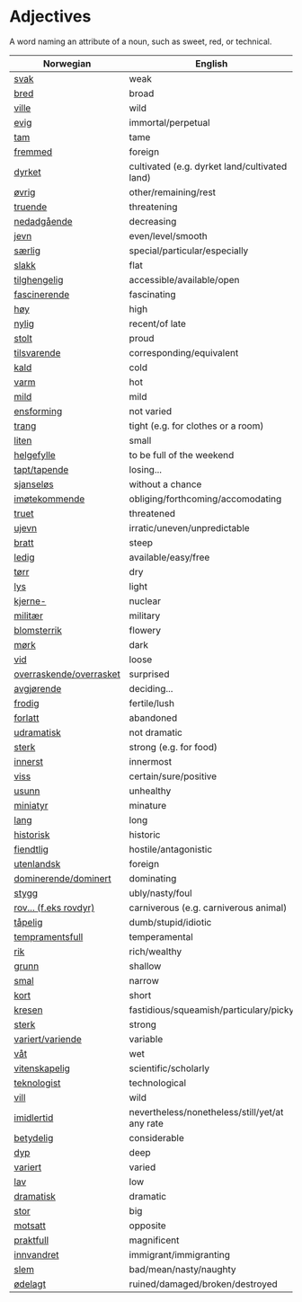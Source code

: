 # Adjectives

A word naming an attribute of a noun, such as sweet, red, or technical.

| Norwegian | English |
| --- | --- |
| [svak](https://www.ordnett.no/search?language=no&phrase=svak) | weak |
| [bred](https://www.ordnett.no/search?language=no&phrase=bred) | broad |
| [ville](https://www.ordnett.no/search?language=no&phrase=ville) | wild |
| [evig](https://www.ordnett.no/search?language=no&phrase=evig) | immortal/perpetual |
| [tam](https://www.ordnett.no/search?language=no&phrase=tam) | tame |
| [fremmed](https://www.ordnett.no/search?language=no&phrase=fremmed) | foreign |
| [dyrket](https://www.ordnett.no/search?language=no&phrase=dyrket) | cultivated (e.g. dyrket land/cultivated land) |
| [øvrig](https://www.ordnett.no/search?language=no&phrase=øvrig) | other/remaining/rest |
| [truende](https://www.ordnett.no/search?language=no&phrase=truende) | threatening |
| [nedadgående](https://www.ordnett.no/search?language=no&phrase=nedadgående) | decreasing |
| [jevn](https://www.ordnett.no/search?language=no&phrase=jevn) | even/level/smooth |
| [særlig](https://www.ordnett.no/search?language=no&phrase=særlig) | special/particular/especially |
| [slakk](https://www.ordnett.no/search?language=no&phrase=slakk) | flat |
| [tilghengelig](https://www.ordnett.no/search?language=no&phrase=tilghengelig) | accessible/available/open |
| [fascinerende](https://www.ordnett.no/search?language=no&phrase=fascinerende) | fascinating |
| [høy](https://www.ordnett.no/search?language=no&phrase=høy) | high |
| [nylig](https://www.ordnett.no/search?language=no&phrase=nylig) | recent/of late |
| [stolt](https://www.ordnett.no/search?language=no&phrase=stolt) | proud |
| [tilsvarende](https://www.ordnett.no/search?language=no&phrase=tilsvarende) | corresponding/equivalent |
| [kald](https://www.ordnett.no/search?language=no&phrase=kald) | cold |
| [varm](https://www.ordnett.no/search?language=no&phrase=varm) | hot |
| [mild](https://www.ordnett.no/search?language=no&phrase=mild) | mild |
| [ensforming](https://www.ordnett.no/search?language=no&phrase=ensforming) | not varied |
| [trang](https://www.ordnett.no/search?language=no&phrase=trang) | tight (e.g. for clothes or a room) |
| [liten](https://www.ordnett.no/search?language=no&phrase=liten) | small |
| [helgefylle](https://www.ordnett.no/search?language=no&phrase=helgefylle) | to be full of the weekend |
| [tapt/tapende](https://www.ordnett.no/search?language=no&phrase=tapt/tapende) | losing... |
| [sjanseløs](https://www.ordnett.no/search?language=no&phrase=sjanseløs) | without a chance |
| [imøtekommende](https://www.ordnett.no/search?language=no&phrase=imøtekommende) | obliging/forthcoming/accomodating |
| [truet](https://www.ordnett.no/search?language=no&phrase=truet) | threatened |
| [ujevn](https://www.ordnett.no/search?language=no&phrase=ujevn) | irratic/uneven/unpredictable |
| [bratt](https://www.ordnett.no/search?language=no&phrase=bratt) | steep |
| [ledig](https://www.ordnett.no/search?language=no&phrase=ledig) | available/easy/free |
| [tørr](https://www.ordnett.no/search?language=no&phrase=tørr) | dry |
| [lys](https://www.ordnett.no/search?language=no&phrase=lys) | light |
| [kjerne-](https://www.ordnett.no/search?language=no&phrase=kjerne-) | nuclear |
| [militær](https://www.ordnett.no/search?language=no&phrase=militær) | military |
| [blomsterrik](https://www.ordnett.no/search?language=no&phrase=blomsterrik) | flowery |
| [mørk](https://www.ordnett.no/search?language=no&phrase=mørk) | dark |
| [vid](https://www.ordnett.no/search?language=no&phrase=vid) | loose |
| [overraskende/overrasket](https://www.ordnett.no/search?language=no&phrase=overraskende/overrasket) | surprised |
| [avgjørende](https://www.ordnett.no/search?language=no&phrase=avgjørende) | deciding... |
| [frodig](https://www.ordnett.no/search?language=no&phrase=frodig) | fertile/lush |
| [forlatt](https://www.ordnett.no/search?language=no&phrase=forlatt) | abandoned |
| [udramatisk](https://www.ordnett.no/search?language=no&phrase=udramatisk) | not dramatic |
| [sterk](https://www.ordnett.no/search?language=no&phrase=sterk) | strong (e.g. for food) |
| [innerst](https://www.ordnett.no/search?language=no&phrase=innerst) | innermost |
| [viss](https://www.ordnett.no/search?language=no&phrase=viss) | certain/sure/positive |
| [usunn](https://www.ordnett.no/search?language=no&phrase=usunn) | unhealthy |
| [miniatyr](https://www.ordnett.no/search?language=no&phrase=miniatyr) | minature |
| [lang](https://www.ordnett.no/search?language=no&phrase=lang) | long |
| [historisk](https://www.ordnett.no/search?language=no&phrase=historisk) | historic |
| [fiendtlig](https://www.ordnett.no/search?language=no&phrase=fiendtlig) | hostile/antagonistic |
| [utenlandsk](https://www.ordnett.no/search?language=no&phrase=utenlandsk) | foreign |
| [dominerende/dominert](https://www.ordnett.no/search?language=no&phrase=dominerende/dominert) | dominating |
| [stygg](https://www.ordnett.no/search?language=no&phrase=stygg) | ubly/nasty/foul |
| [rov... (f.eks rovdyr)](https://www.ordnett.no/search?language=no&phrase=rov...%20(f.eks%20rovdyr)) | carniverous (e.g. carniverous animal) |
| [tåpelig](https://www.ordnett.no/search?language=no&phrase=tåpelig) | dumb/stupid/idiotic |
| [tempramentsfull](https://www.ordnett.no/search?language=no&phrase=tempramentsfull) | temperamental |
| [rik](https://www.ordnett.no/search?language=no&phrase=rik) | rich/wealthy |
| [grunn](https://www.ordnett.no/search?language=no&phrase=grunn) | shallow |
| [smal](https://www.ordnett.no/search?language=no&phrase=smal) | narrow |
| [kort](https://www.ordnett.no/search?language=no&phrase=kort) | short |
| [kresen](https://www.ordnett.no/search?language=no&phrase=kresen) | fastidious/squeamish/particulary/picky |
| [sterk](https://www.ordnett.no/search?language=no&phrase=sterk) | strong |
| [variert/variende](https://www.ordnett.no/search?language=no&phrase=variert/variende) | variable |
| [våt](https://www.ordnett.no/search?language=no&phrase=våt) | wet |
| [vitenskapelig](https://www.ordnett.no/search?language=no&phrase=vitenskapelig) | scientific/scholarly |
| [teknologist](https://www.ordnett.no/search?language=no&phrase=teknologist) | technological |
| [vill](https://www.ordnett.no/search?language=no&phrase=vill) | wild |
| [imidlertid](https://www.ordnett.no/search?language=no&phrase=imidlertid) | nevertheless/nonetheless/still/yet/at any rate |
| [betydelig](https://www.ordnett.no/search?language=no&phrase=betydelig) | considerable |
| [dyp](https://www.ordnett.no/search?language=no&phrase=dyp) | deep |
| [variert](https://www.ordnett.no/search?language=no&phrase=variert) | varied |
| [lav](https://www.ordnett.no/search?language=no&phrase=lav) | low |
| [dramatisk](https://www.ordnett.no/search?language=no&phrase=dramatisk) | dramatic |
| [stor](https://www.ordnett.no/search?language=no&phrase=stor) | big |
| [motsatt](https://www.ordnett.no/search?language=no&phrase=motsatt) | opposite |
| [praktfull](https://www.ordnett.no/search?language=no&phrase=praktfull) | magnificent |
| [innvandret](https://www.ordnett.no/search?language=no&phrase=innvandret) | immigrant/immigranting |
| [slem](https://www.ordnett.no/search?language=no&phrase=slem) | bad/mean/nasty/naughty |
| [ødelagt](https://www.ordnett.no/search?language=no&phrase=ødelagt) | ruined/damaged/broken/destroyed |

